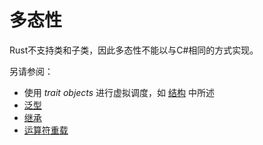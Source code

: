 # 多态性

Rust不支持类和子类，因此多态性不能以与C#相同的方式实现。

另请参阅：

- 使用 _trait objects_ 进行虚拟调度，如 [结构][Structures] 中所述
- [泛型][Generics]
- [继承][Inheritance]
- [运算符重载][Operator overloading]

[structures]: ./custom-types/structs.md
[generics]: ./generics.md
[inheritance]: ./inheritance.md
[operator overloading]: ./operator-overloading.md
